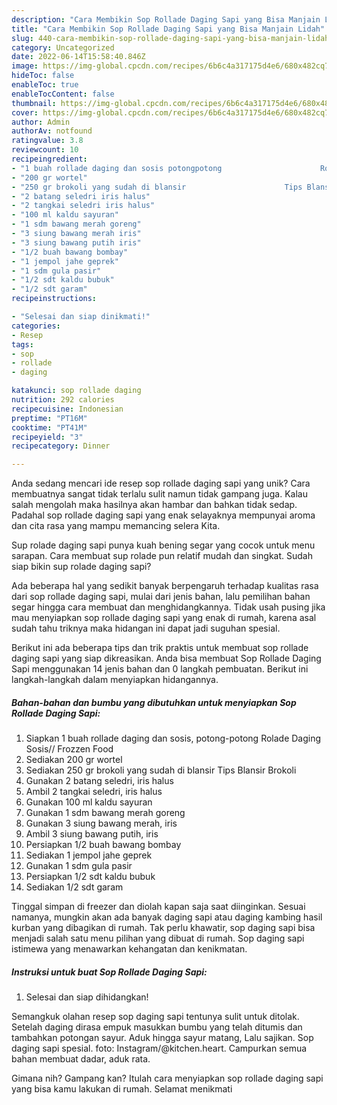 ```yaml
---
description: "Cara Membikin Sop Rollade Daging Sapi yang Bisa Manjain Lidah"
title: "Cara Membikin Sop Rollade Daging Sapi yang Bisa Manjain Lidah"
slug: 440-cara-membikin-sop-rollade-daging-sapi-yang-bisa-manjain-lidah
category: Uncategorized
date: 2022-06-14T15:58:40.846Z
image: https://img-global.cpcdn.com/recipes/6b6c4a317175d4e6/680x482cq70/sop-rollade-daging-sapi-foto-resep-utama.jpg
hideToc: false
enableToc: true
enableTocContent: false
thumbnail: https://img-global.cpcdn.com/recipes/6b6c4a317175d4e6/680x482cq70/sop-rollade-daging-sapi-foto-resep-utama.jpg
cover: https://img-global.cpcdn.com/recipes/6b6c4a317175d4e6/680x482cq70/sop-rollade-daging-sapi-foto-resep-utama.jpg
author: Admin
authorAv: notfound
ratingvalue: 3.8
reviewcount: 10
recipeingredient:
- "1 buah rollade daging dan sosis potongpotong                      Rolade Daging Sosis Frozzen Food"
- "200 gr wortel"
- "250 gr brokoli yang sudah di blansir                      Tips Blansir Brokoli"
- "2 batang seledri iris halus"
- "2 tangkai seledri iris halus"
- "100 ml kaldu sayuran"
- "1 sdm bawang merah goreng"
- "3 siung bawang merah iris"
- "3 siung bawang putih iris"
- "1/2 buah bawang bombay"
- "1 jempol jahe geprek"
- "1 sdm gula pasir"
- "1/2 sdt kaldu bubuk"
- "1/2 sdt garam"
recipeinstructions:

- "Selesai dan siap dinikmati!"
categories:
- Resep
tags:
- sop
- rollade
- daging

katakunci: sop rollade daging 
nutrition: 292 calories
recipecuisine: Indonesian
preptime: "PT16M"
cooktime: "PT41M"
recipeyield: "3"
recipecategory: Dinner

---
```





Anda sedang mencari ide resep sop rollade daging sapi yang unik? Cara membuatnya sangat tidak terlalu sulit namun tidak gampang juga. Kalau salah mengolah maka hasilnya akan hambar dan bahkan tidak sedap. Padahal sop rollade daging sapi yang enak selayaknya mempunyai aroma dan cita rasa yang mampu memancing selera Kita.





Sup rolade daging sapi punya kuah bening segar yang cocok untuk menu sarapan. Cara membuat sup rolade pun relatif mudah dan singkat. Sudah siap bikin sup rolade daging sapi?

Ada beberapa hal yang sedikit banyak berpengaruh terhadap kualitas rasa dari sop rollade daging sapi, mulai dari jenis bahan, lalu pemilihan bahan segar hingga cara membuat dan menghidangkannya. Tidak usah pusing jika mau menyiapkan sop rollade daging sapi yang enak di rumah, karena asal sudah tahu triknya maka hidangan ini dapat jadi suguhan spesial.






Berikut ini ada beberapa tips dan trik praktis untuk membuat sop rollade daging sapi yang siap dikreasikan. Anda bisa membuat Sop Rollade Daging Sapi menggunakan 14 jenis bahan dan 0 langkah pembuatan. Berikut ini langkah-langkah dalam menyiapkan hidangannya.

<!--inarticleads1-->

##### Bahan-bahan dan bumbu yang dibutuhkan untuk menyiapkan Sop Rollade Daging Sapi:

1. Siapkan 1 buah rollade daging dan sosis, potong-potong                      Rolade Daging Sosis// Frozzen Food
1. Sediakan 200 gr wortel
1. Sediakan 250 gr brokoli yang sudah di blansir                      Tips Blansir Brokoli
1. Gunakan 2 batang seledri, iris halus
1. Ambil 2 tangkai seledri, iris halus
1. Gunakan 100 ml kaldu sayuran
1. Gunakan 1 sdm bawang merah goreng
1. Gunakan 3 siung bawang merah, iris
1. Ambil 3 siung bawang putih, iris
1. Persiapkan 1/2 buah bawang bombay
1. Sediakan 1 jempol jahe geprek
1. Gunakan 1 sdm gula pasir
1. Persiapkan 1/2 sdt kaldu bubuk
1. Sediakan 1/2 sdt garam


Tinggal simpan di freezer dan diolah kapan saja saat diinginkan. Sesuai namanya, mungkin akan ada banyak daging sapi atau daging kambing hasil kurban yang dibagikan di rumah. Tak perlu khawatir, sop daging sapi bisa menjadi salah satu menu pilihan yang dibuat di rumah. Sop daging sapi istimewa yang menawarkan kehangatan dan kenikmatan. 

<!--inarticleads2-->

##### Instruksi untuk buat Sop Rollade Daging Sapi:


1. Selesai dan siap dihidangkan!

Semangkuk olahan resep sop daging sapi tentunya sulit untuk ditolak. Setelah daging dirasa empuk masukkan bumbu yang telah ditumis dan tambahkan potongan sayur. Aduk hingga sayur matang, Lalu sajikan. Sop daging sapi spesial. foto: Instagram/@kitchen.heart. Campurkan semua bahan membuat dadar, aduk rata. 

Gimana nih? Gampang kan? Itulah cara menyiapkan sop rollade daging sapi yang bisa kamu lakukan di rumah. Selamat menikmati
